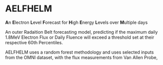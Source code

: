 # AELFHELM

**A**n **E**lectron **L**evel **F**orecast for **H**igh **E**nergy **L**evels over **M**ultiple days

An outer Radaition Belt forecasting model, predicting if the maximum daily 1.8MeV Electron Flux or Daily Fluence will exceed a threshold set at their respective 60th Percentiles.

AELFHELM uses a random forest methodology and uses selected inputs from the OMNI dataset, with the flux measurements from Van Allen Probe,
